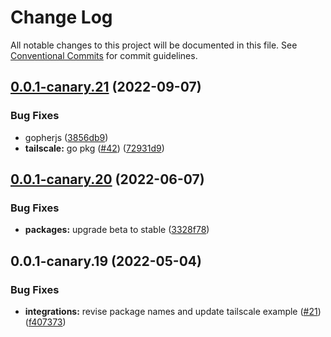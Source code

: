 # Change Log

All notable changes to this project will be documented in this file.
See [Conventional Commits](https://conventionalcommits.org) for commit guidelines.

## [0.0.1-canary.21](https://github.com/indentapis/integrations/compare/@indent/integration-tailscale@0.0.1-canary.20...@indent/integration-tailscale@0.0.1-canary.21) (2022-09-07)


### Bug Fixes

* gopherjs ([3856db9](https://github.com/indentapis/integrations/commit/3856db9f702edecd61404d0611445f98e5584ff0))
* **tailscale:** go pkg ([#42](https://github.com/indentapis/integrations/issues/42)) ([72931d9](https://github.com/indentapis/integrations/commit/72931d98a1ac910755b8bc998284097683668a16))





## [0.0.1-canary.20](https://github.com/indentapis/integrations/compare/@indent/integration-tailscale@0.0.1-canary.19...@indent/integration-tailscale@0.0.1-canary.20) (2022-06-07)


### Bug Fixes

* **packages:** upgrade beta to stable ([3328f78](https://github.com/indentapis/integrations/commit/3328f782bd84490ae1a6d6393740f2a67ee8bbb8))





## 0.0.1-canary.19 (2022-05-04)


### Bug Fixes

* **integrations:** revise package names and update tailscale example ([#21](https://github.com/indentapis/integrations/issues/21)) ([f407373](https://github.com/indentapis/integrations/commit/f407373619f4f1207fa192144ee0eb304acea0fb))
